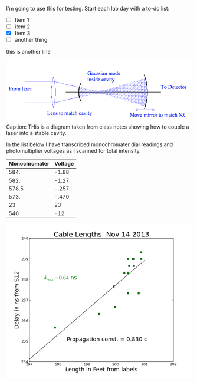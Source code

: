 I'm going to use this for testing.  Start each lab day with a to-do list:

- [ ] Item 1
- [ ] item 2
- [x] Item 3
- [ ] another thing

this is another line

![this is a label](cavity_lab.png)
Caption:  THis is a diagram taken from class notes showing how to couple a laser into a stable cavity.

In the list below I have transcribed monochromater dial readings and photomultiplier voltages as I scanned for total intensity.

|Monochromater   |   Voltage|
|--------------- | --------------|
|584. |  -1.88|
|582. | -1.27|
|578.5 | -.257|
|573.|-.470|
| 23 | 23|
| 540 | -12 |


![label](compare_lengths.png)
